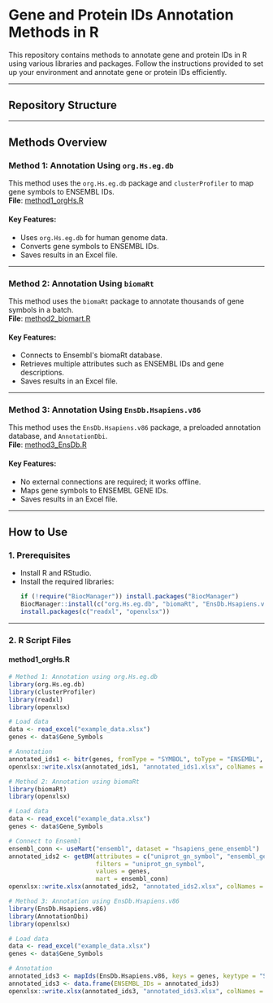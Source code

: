 # Gene and Protein IDs Annotation Methods in R

This repository contains methods to annotate gene and protein IDs in R using various libraries and packages. 
Follow the instructions provided to set up your environment and annotate gene or protein IDs efficiently.

---

## Repository Structure

---

## Methods Overview

### **Method 1: Annotation Using `org.Hs.eg.db`**
This method uses the `org.Hs.eg.db` package and `clusterProfiler` to map gene symbols to ENSEMBL IDs.  
**File**: [method1_orgHs.R](method1_orgHs.R)

#### **Key Features**:
- Uses `org.Hs.eg.db` for human genome data.
- Converts gene symbols to ENSEMBL IDs.
- Saves results in an Excel file.

---

### **Method 2: Annotation Using `biomaRt`**
This method uses the `biomaRt` package to annotate thousands of gene symbols in a batch.  
**File**: [method2_biomart.R](method2_biomart.R)

#### **Key Features**:
- Connects to Ensembl's biomaRt database.
- Retrieves multiple attributes such as ENSEMBL IDs and gene descriptions.
- Saves results in an Excel file.

---

### **Method 3: Annotation Using `EnsDb.Hsapiens.v86`**
This method uses the `EnsDb.Hsapiens.v86` package, a preloaded annotation database, and `AnnotationDbi`.  
**File**: [method3_EnsDb.R](method3_EnsDb.R)

#### **Key Features**:
- No external connections are required; it works offline.
- Maps gene symbols to ENSEMBL GENE IDs.
- Saves results in an Excel file.

---

## How to Use

### 1. Prerequisites
- Install R and RStudio.
- Install the required libraries:
  ```r
  if (!require("BiocManager")) install.packages("BiocManager")
  BiocManager::install(c("org.Hs.eg.db", "biomaRt", "EnsDb.Hsapiens.v86", "AnnotationDbi", "clusterProfiler"))
  install.packages(c("readxl", "openxlsx"))

---

### **2. R Script Files**

#### **method1_orgHs.R**
```r
# Method 1: Annotation using org.Hs.eg.db
library(org.Hs.eg.db)
library(clusterProfiler)
library(readxl)
library(openxlsx)

# Load data
data <- read_excel("example_data.xlsx")
genes <- data$Gene_Symbols

# Annotation
annotated_ids1 <- bitr(genes, fromType = "SYMBOL", toType = "ENSEMBL", OrgDb = org.Hs.eg.db)
openxlsx::write.xlsx(annotated_ids1, "annotated_ids1.xlsx", colNames = TRUE)

# Method 2: Annotation using biomaRt
library(biomaRt)
library(openxlsx)

# Load data
data <- read_excel("example_data.xlsx")
genes <- data$Gene_Symbols

# Connect to Ensembl
ensembl_conn <- useMart("ensembl", dataset = "hsapiens_gene_ensembl")
annotated_ids2 <- getBM(attributes = c("uniprot_gn_symbol", "ensembl_gene_id"),
                        filters = "uniprot_gn_symbol",
                        values = genes,
                        mart = ensembl_conn)
openxlsx::write.xlsx(annotated_ids2, "annotated_ids2.xlsx", colNames = TRUE)

# Method 3: Annotation using EnsDb.Hsapiens.v86
library(EnsDb.Hsapiens.v86)
library(AnnotationDbi)
library(openxlsx)

# Load data
data <- read_excel("example_data.xlsx")
genes <- data$Gene_Symbols

# Annotation
annotated_ids3 <- mapIds(EnsDb.Hsapiens.v86, keys = genes, keytype = "SYMBOL", column = "GENEID")
annotated_ids3 <- data.frame(ENSEMBL_IDs = annotated_ids3)
openxlsx::write.xlsx(annotated_ids3, "annotated_ids3.xlsx", colNames = TRUE)
